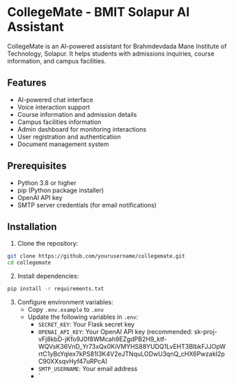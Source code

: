 # CollegeMate - BMIT Solapur AI Assistant

CollegeMate is an AI-powered assistant for Brahmdevdada Mane Institute of Technology, Solapur. It helps students with admissions inquiries, course information, and campus facilities.

## Features

- AI-powered chat interface
- Voice interaction support
- Course information and admission details
- Campus facilities information
- Admin dashboard for monitoring interactions
- User registration and authentication
- Document management system

## Prerequisites

- Python 3.8 or higher
- pip (Python package installer)
- OpenAI API key
- SMTP server credentials (for email notifications)

## Installation

1. Clone the repository:
```bash
git clone https://github.com/yourusername/collegemate.git
cd collegemate
```

2. Install dependencies:
```bash
pip install -r requirements.txt
```

3. Configure environment variables:
   - Copy `.env.example` to `.env`
   - Update the following variables in `.env`:
     - `SECRET_KEY`: Your Flask secret key
     - `OPENAI_API_KEY`: Your OpenAI API key (recommended: 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)
     - `SMTP_USERNAME`: Your email address
     - `